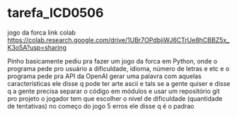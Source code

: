 # tarefa_ICD0506
jogo da forca
link colab https://colab.research.google.com/drive/1UBr7OPdbjiWJ6CTrUe8hCBBZ5x_K3o5A?usp=sharing

Pinho basicamente pediu pra fazer um jogo da forca em Python, onde o programa pede pro usuário a dificuldade, idioma, número de letras e etc e o programa pede pra API da OpenAI gerar uma palavra com aquelas características
 ele disse q pode ter arte ascii e tals se a gente quiser
e disse q a gente precisa separar o código em módulos e usar um repositório git pro projeto
o jogador tem que escolher o nivel de dificuldade (quantidade de tentativas) no começo do jogo
5 erros ele disse q é o padrao
